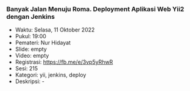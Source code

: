 ###  Banyak Jalan Menuju Roma. Deployment Aplikasi Web Yii2 dengan Jenkins

- Waktu: Selasa, 11 Oktober 2022
- Pukul: 19:00
- Pemateri: Nur Hidayat
- Slide: empty
- Video: empty
- Registrasi: https://fb.me/e/3vp5yRhwR
- Sesi: 215
- Kategori: yii, jenkins, deploy
- Deskripsi: -
